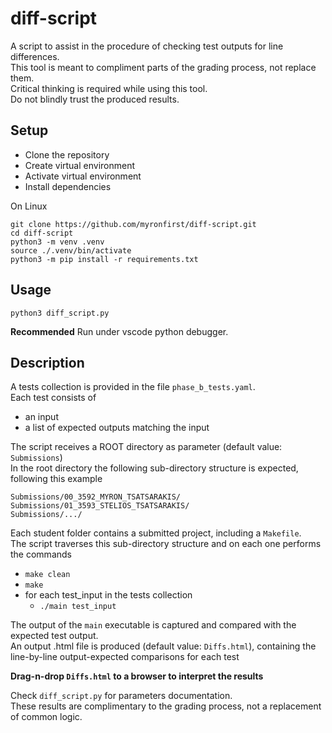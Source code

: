 # diff-script

A script to assist in the procedure of checking test outputs for line differences.  
This tool is meant to compliment parts of the grading process, not replace them.  
Critical thinking is required while using this tool.  
Do not blindly trust the produced results.  

## Setup

- Clone the repository
- Create virtual environment
- Activate virtual environment
- Install dependencies

On Linux

```
git clone https://github.com/myronfirst/diff-script.git
cd diff-script
python3 -m venv .venv
source ./.venv/bin/activate
python3 -m pip install -r requirements.txt
```

## Usage
```
python3 diff_script.py
```
**Recommended** Run under vscode python debugger.  

## Description
A tests collection is provided in the file `phase_b_tests.yaml`.  
Each test consists of
- an input
- a list of expected outputs matching the input

The script receives a ROOT directory as parameter (default value: `Submissions`)  
In the root directory the following sub-directory structure is expected, following this example
```
Submissions/00_3592_MYRON_TSATSARAKIS/
Submissions/01_3593_STELIOS_TSATSARAKIS/
Submissions/.../
```
Each student folder contains a submitted project, including a `Makefile`.  
The script traverses this sub-directory structure and on each one performs the commands
- `make clean`
- `make`
- for each test_input in the tests collection
  - `./main test_input`

The output of the `main` executable is captured and compared with the expected test output.  
An output .html file is produced (default value: `Diffs.html`), containing the line-by-line output-expected comparisons for each test  

**Drag-n-drop `Diffs.html` to a browser to interpret the results**  

Check `diff_script.py` for parameters documentation.  
These results are complimentary to the grading process, not a replacement of common logic.

